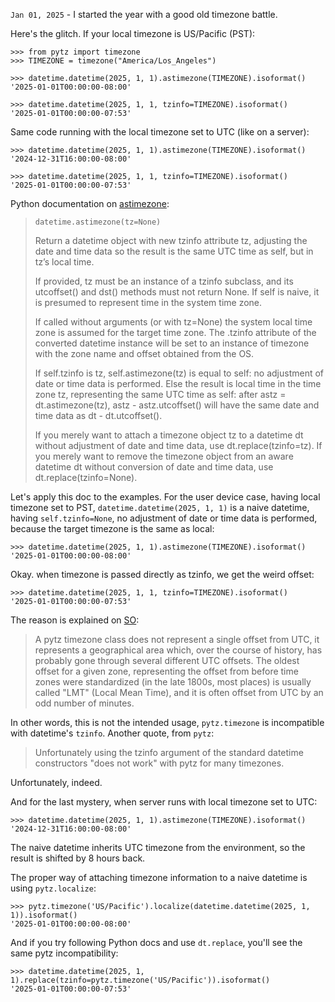 `Jan 01, 2025` - I started the year with a good old timezone battle.

Here's the glitch. If your local timezone is US/Pacific (PST):

```
>>> from pytz import timezone
>>> TIMEZONE = timezone("America/Los_Angeles")

>>> datetime.datetime(2025, 1, 1).astimezone(TIMEZONE).isoformat()
'2025-01-01T00:00:00-08:00'

>>> datetime.datetime(2025, 1, 1, tzinfo=TIMEZONE).isoformat()
'2025-01-01T00:00:00-07:53'
```

Same code running with the local timezone set to UTC (like on a server):

```
>>> datetime.datetime(2025, 1, 1).astimezone(TIMEZONE).isoformat()
'2024-12-31T16:00:00-08:00'

>>> datetime.datetime(2025, 1, 1, tzinfo=TIMEZONE).isoformat()
'2025-01-01T00:00:00-07:53'
```

Python documentation on [astimezone](https://docs.python.org/3/library/datetime.html#datetime.datetime.astimezone):

> `datetime.astimezone(tz=None)`
>
> Return a datetime object with new tzinfo attribute tz, adjusting the date and time data so the result is the same UTC time as self, but in tz’s local time.
>
> If provided, tz must be an instance of a tzinfo subclass, and its utcoffset() and dst() methods must not return None.
> If self is naive, it is presumed to represent time in the system time zone.
>
> If called without arguments (or with tz=None) the system local time zone is assumed for the target time zone.
> The .tzinfo attribute of the converted datetime instance will be set to an instance of timezone with the zone name and offset obtained from the OS.
>
> If self.tzinfo is tz, self.astimezone(tz) is equal to self: no adjustment of date or time data is performed.
> Else the result is local time in the time zone tz, representing the same UTC time as self:
> after astz = dt.astimezone(tz), astz - astz.utcoffset() will have the same date and time data as dt - dt.utcoffset().
>
> If you merely want to attach a timezone object tz to a datetime dt
> without adjustment of date and time data, use dt.replace(tzinfo=tz).
> If you merely want to remove the timezone object from an aware datetime dt
> without conversion of date and time data, use dt.replace(tzinfo=None).

Let's apply this doc to the examples.
For the user device case, having local timezone set to PST,
`datetime.datetime(2025, 1, 1)` is a naive datetime, having `self.tzinfo=None`,
no adjustment of date or time data is performed, because the target timezone is the same as local:

```
>>> datetime.datetime(2025, 1, 1).astimezone(TIMEZONE).isoformat()
'2025-01-01T00:00:00-08:00'
```

Okay. when timezone is passed directly as tzinfo, we get the weird offset:

```
>>> datetime.datetime(2025, 1, 1, tzinfo=TIMEZONE).isoformat()
'2025-01-01T00:00:00-07:53'
```

The reason is explained on [SO](https://stackoverflow.com/a/50613134/135079):

> A pytz timezone class does not represent a single offset from UTC, it represents a geographical area which,
> over the course of history, has probably gone through several different UTC offsets.
> The oldest offset for a given zone, representing the offset from before time zones were standardized
> (in the late 1800s, most places) is usually called "LMT" (Local Mean Time),
> and it is often offset from UTC by an odd number of minutes.

In other words, this is not the intended usage, `pytz.timezone` is incompatible with datetime's `tzinfo`.
Another quote, from `pytz`:

> Unfortunately using the tzinfo argument of the standard datetime constructors
> "does not work" with pytz for many timezones.

Unfortunately, indeed.

And for the last mystery, when server runs with local timezone set to UTC:

```
>>> datetime.datetime(2025, 1, 1).astimezone(TIMEZONE).isoformat()
'2024-12-31T16:00:00-08:00'
```

The naive datetime inherits UTC timezone from the environment, so the result is shifted by 8 hours back.

The proper way of attaching timezone information to a naive datetime is using `pytz.localize`:

```
>>> pytz.timezone('US/Pacific').localize(datetime.datetime(2025, 1, 1)).isoformat()
'2025-01-01T00:00:00-08:00'
```

And if you try following Python docs and use `dt.replace`, you'll see the same pytz incompatibility:

```
>>> datetime.datetime(2025, 1, 1).replace(tzinfo=pytz.timezone('US/Pacific')).isoformat()
'2025-01-01T00:00:00-07:53'
```
